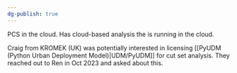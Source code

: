 ```yaml
---
dg-publish: true
---
```

PCS in the cloud. Has cloud-based analysis the is running in the cloud.


Craig from KROMEK (UK) was potentially interested in licensing [[PyUDM (Python Urban Deployment Model)|UDM/PyUDM]] for cut set analysis. They reached out to Ren in Oct 2023 and asked about this.